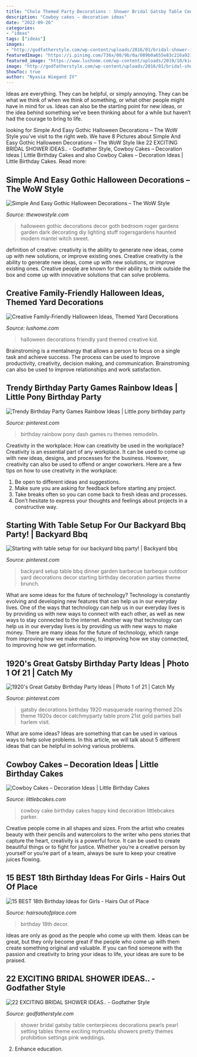 ```yaml
---
title: "Cholo Themed Party Decorations : Shower Bridal Gatsby Table Centerpieces Decorations Pearls Pearl Setting Tables Theme Exciting Mytrueblu Showers Pretty Themes Prohibition Settings Pink Weddings"
description: "Cowboy cakes – decoration ideas"
date: "2022-09-26"
categories:
- "ideas"
tags: ["ideas"]
images:
- "http://godfatherstyle.com/wp-content/uploads/2016/01/bridal-shower-ideas-....6.jpg"
featuredImage: "https://i.pinimg.com/736x/08/9b/0a/089b0a655e83c216a9215c6e91359f2e.jpg"
featured_image: "https://www.lushome.com/wp-content/uploads/2019/10/kid-friendly-halloween-decorations-13.jpg"
image: "http://godfatherstyle.com/wp-content/uploads/2016/01/bridal-shower-ideas-....6.jpg"
ShowToc: true
author: "Nyasia Wiegand IV"
---
```



Ideas are everything. They can be helpful, or simply annoying. They can be what we think of when we think of something, or what other people might have in mind for us. Ideas can also be the starting point for new ideas, or the idea behind something we’ve been thinking about for a while but haven’t had the courage to bring to life.

	

		
looking for Simple And Easy Gothic Halloween Decorations – The WoW Style you've visit to the right web. We have 8 Pictures about Simple And Easy Gothic Halloween Decorations – The WoW Style like 22 EXCITING BRIDAL SHOWER IDEAS.. - Godfather Style, Cowboy Cakes – Decoration Ideas | Little Birthday Cakes and also Cowboy Cakes – Decoration Ideas | Little Birthday Cakes. Read more:
		
    
## Simple And Easy Gothic Halloween Decorations – The WoW Style

<img loading=lazy src="http://thewowstyle.com/wp-content/uploads/2016/06/Stunning-Gothic-Halloween-Decorations-1.jpg" onerror="this.onerror=null;this.src='https://tse4.mm.bing.net/th?id=OIP.I2r_f7bL5XG32EqSpJYvowHaLH&amp;pid=15.1';" alt="Simple And Easy Gothic Halloween Decorations – The WoW Style">

_Source: thewowstyle.com_

>halloween gothic decorations decor goth bedroom roger gardens garden dark decorating diy lighting stuff rogersgardens haunted modern mantel witch sweet. 

	

definition of creative: creativity is the ability to generate new ideas, come up with new solutions, or improve existing ones.
Creative creativity is the ability to generate new ideas, come up with new solutions, or improve existing ones. Creative people are known for their ability to think outside the box and come up with innovative solutions that can solve problems.

    
## Creative Family-Friendly Halloween Ideas, Themed Yard Decorations

<img loading=lazy src="https://www.lushome.com/wp-content/uploads/2019/10/kid-friendly-halloween-decorations-13.jpg" onerror="this.onerror=null;this.src='https://tse3.mm.bing.net/th?id=OIP.A6quh2tRypanKzE0GgdMaAAAAA&amp;pid=15.1';" alt="Creative Family-Friendly Halloween Ideas, Themed Yard Decorations">

_Source: lushome.com_

>halloween decorations friendly yard themed creative kid. 

	

Brainstroming is a mentalnergy that allows a person to focus on a single task and achieve success. The process can be used to improve productivity, creativity, decision making, and communication. Brainstroming can also be used to improve relationships and work satisfaction.

    
## Trendy Birthday Party Games Rainbow Ideas | Little Pony Birthday Party

<img loading=lazy src="https://i.pinimg.com/736x/25/08/e7/2508e7deed428381c5c90620f59703b9.jpg" onerror="this.onerror=null;this.src='https://tse2.mm.bing.net/th?id=OIP.bOZuH6bVn1IxK9RTdX_qwgAAAA&amp;pid=15.1';" alt="Trendy Birthday Party Games Rainbow Ideas | Little pony birthday party">

_Source: pinterest.com_

>birthday rainbow pony dash games ru themes remodelin. 

	

Creativity in the workplace: How can creativity be used in the workplace?
Creativity is an essential part of any workplace. It can be used to come up with new ideas, designs, and processes for the business. However, creativity can also be used to offend or anger coworkers. Here are a few tips on how to use creativity in the workplace: 
1. Be open to different ideas and suggestions.
2. Make sure you are asking for feedback before starting any project. 
3. Take breaks often so you can come back to fresh ideas and processes. 
4. Don’t hesitate to express your thoughts and feelings about projects in a constructive way.

    
## Starting With Table Setup For Our Backyard Bbq Party! | Backyard Bbq

<img loading=lazy src="https://i.pinimg.com/736x/e9/45/27/e94527b9ff53b11fc007a1e8cf257ebd--backyard-brunch-decor-backyard-party-setup.jpg" onerror="this.onerror=null;this.src='https://tse4.mm.bing.net/th?id=OIP.ibDezy_LzWPOCkyhCKn__wHaNK&amp;pid=15.1';" alt="Starting with table setup for our backyard bbq party! | Backyard bbq">

_Source: pinterest.com_

>backyard setup table bbq dinner garden barbecue barbeque outdoor yard decorations decor starting birthday decoration parties theme brunch. 

	

What are some ideas for the future of technology?
Technology is constantly evolving and developing new features that can help us in our everyday lives. One of the ways that technology can help us in our everyday lives is by providing us with new ways to connect with each other, as well as new ways to stay connected to the internet. Another way that technology can help us in our everyday lives is by providing us with new ways to make money. There are many ideas for the future of technology, which range from improving how we make money, to improving how we stay connected, to improving how we get information.

    
## 1920&#039;s Great Gatsby Birthday Party Ideas | Photo 1 Of 21 | Catch My

<img loading=lazy src="https://i.pinimg.com/736x/08/9b/0a/089b0a655e83c216a9215c6e91359f2e.jpg" onerror="this.onerror=null;this.src='https://tse3.mm.bing.net/th?id=OIP.UFLaCX6WwXoDs1OgiF_x4AHaLG&amp;pid=15.1';" alt="1920&#039;s Great Gatsby Birthday Party Ideas | Photo 1 of 21 | Catch My">

_Source: pinterest.com_

>gatsby decorations birthday 1920 masquerade roaring themed 20s theme 1920s decor catchmyparty table prom 21st gold parties ball harlem visit. 

	

What are some ideas?
Ideas are something that can be used in various ways to help solve problems. In this article, we will talk about 5 different ideas that can be helpful in solving various problems.

    
## Cowboy Cakes – Decoration Ideas | Little Birthday Cakes

<img loading=lazy src="http://www.littlebcakes.com/wp-content/uploads/2014/02/Cowboy-Cake.jpg" onerror="this.onerror=null;this.src='https://tse1.mm.bing.net/th?id=OIP.xTADRv11sYCvkGf27jbytAHaJ4&amp;pid=15.1';" alt="Cowboy Cakes – Decoration Ideas | Little Birthday Cakes">

_Source: littlebcakes.com_

>cowboy cake birthday cakes happy kind decoration littlebcakes parker. 

	

Creative people come in all shapes and sizes. From the artist who creates beauty with their pencils and watercolors to the writer who pens stories that capture the heart, creativity is a powerful force. It can be used to create beautiful things or to fight for justice. Whether you’re a creative person by yourself or you’re part of a team, always be sure to keep your creative juices flowing.

    
## 15 BEST 18th Birthday Ideas For Girls - Hairs Out Of Place

<img loading=lazy src="https://hairsoutofplace.com/wp-content/uploads/2020/11/18th-birthday-ideas.jpg" onerror="this.onerror=null;this.src='https://tse1.mm.bing.net/th?id=OIP.a31Oqr96ZO_IGfIoc9zfmwHaLG&amp;pid=15.1';" alt="15 BEST 18th Birthday Ideas for Girls - Hairs Out of Place">

_Source: hairsoutofplace.com_

>birthday 18th decor. 

	

Ideas are only as good as the people who come up with them.
Ideas can be great, but they only become great if the people who come up with them create something original and valuable. If you can find someone with the passion and creativity to bring your ideas to life, your ideas are sure to be praised.

    
## 22 EXCITING BRIDAL SHOWER IDEAS.. - Godfather Style

<img loading=lazy src="http://godfatherstyle.com/wp-content/uploads/2016/01/bridal-shower-ideas-....6.jpg" onerror="this.onerror=null;this.src='https://tse3.mm.bing.net/th?id=OIP.jK3Blv1tfHqQNpqzXE-xuQHaLH&amp;pid=15.1';" alt="22 EXCITING BRIDAL SHOWER IDEAS.. - Godfather Style">

_Source: godfatherstyle.com_

>shower bridal gatsby table centerpieces decorations pearls pearl setting tables theme exciting mytrueblu showers pretty themes prohibition settings pink weddings. 

	

2) Enhance education.

